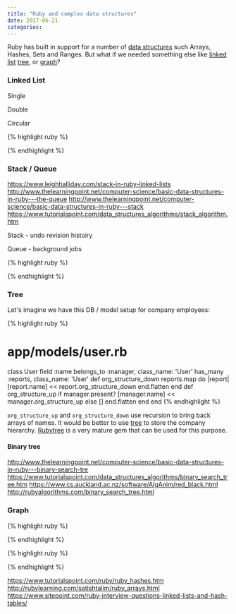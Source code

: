 ```yaml
---
title: "Ruby and complex data structures"
date: 2017-06-21
categories:
---
```


Ruby has built in support for a number of [data structures](https://www.sitepoint.com/guide-ruby-collections-part-arrays/) such  Arrays, Hashes, Sets and Ranges.  But what if we needed something else like [linked list](https://www.tutorialspoint.com/data_structures_algorithms/linked_list_algorithms.htm) [tree](https://www.tutorialspoint.com/data_structures_algorithms/tree_data_structure.htm), or  [graph](https://www.tutorialspoint.com/data_structures_algorithms/graph_data_structure.htm)?


### Linked List

Single

Double

Circular

{% highlight ruby %}

{% endhighlight %}



### Stack / Queue

https://www.leighhalliday.com/stack-in-ruby-linked-lists
http://www.thelearningpoint.net/computer-science/basic-data-structures-in-ruby---the-queue
http://www.thelearningpoint.net/computer-science/basic-data-structures-in-ruby---stack
https://www.tutorialspoint.com/data_structures_algorithms/stack_algorithm.htm

Stack - undo revision histoiry

Queue - background jobs

{% highlight ruby %}

{% endhighlight %}



### Tree

Let's imagine we have this DB / model setup for company employees:

{% highlight ruby %}
# app/models/user.rb
class User
  field :name
  belongs_to :manager, class_name: 'User'
  has_many   :reports, class_name: 'User'
  def org_structure_down
    reports.map do |report|
      [report.name] << report.org_structure_down
    end.flatten
  end
  def org_structure_up
    if manager.present?
      [manager.name] << manager.org_structure_up
    else
      []
    end.flatten
  end
end
{% endhighlight %}

`org_structure_up` and `org_structure_down` use recursion to bring back arrays of names.  It would be better to use [tree](https://www.tutorialspoint.com/data_structures_algorithms/tree_data_structure.htm) to store the company hierarchy.  [Rubytree](https://rubygems.org/gems/rubytree/) is a very mature gem that can be used for this purpose.  

#### Binary tree

http://www.thelearningpoint.net/computer-science/basic-data-structures-in-ruby---binary-search-tre
https://www.tutorialspoint.com/data_structures_algorithms/binary_search_tree.htm
https://www.cs.auckland.ac.nz/software/AlgAnim/red_black.html
http://rubyalgorithms.com/binary_search_tree.html


### Graph


{% highlight ruby %}

{% endhighlight %}




{% highlight ruby %}

{% endhighlight %}


https://www.tutorialspoint.com/ruby/ruby_hashes.htm
http://rubylearning.com/satishtalim/ruby_arrays.html
https://www.sitepoint.com/ruby-interview-questions-linked-lists-and-hash-tables/
